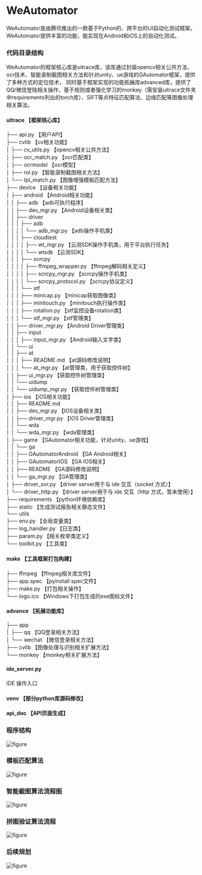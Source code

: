 # WeAutomator
WeAutomator是由腾讯推出的一款基于Python的、跨平台的UI自动化测试框架。WeAutomator提供丰富的功能，能实现在Android和iOS上的自动化测试。
### 代码目录结构
WeAutomator的框架核心库是uitrace库，该库通过封装opencv相关公共方法、ocr技术、智能录制截图相关方法和针对unity、ue游戏的GAutomator框架，提供了多种方式的定位技术，
同时基于框架实现的功能拓展库advanced库，提供了QQ/微信登陆相关操作、基于规则或者强化学习的monkey（需安装uitrace文件夹中requirements列出的torch库）、SIFT等点特征匹配算法、边缘匹配等图像处理相关算法。
#### uitrace 【框架核心库】

├── api.py 【用户API】    
├── cvlib 【cv相关功能】    
│  ├── cv_utils.py 【opencv相关公共方法】    
│  ├── ocr_match.py 【ocr匹配类】    
│  ├── ocrmodel 【ocr模型】    
│  ├── roi.py 【智能录制截图相关方法】    
│  └── tpl_match.py 【图像增强模板匹配方法】    
├── device 【设备相关功能】     
│  ├── android 【Android相关功能】    
│  │  ├── adb 【adb可执行程序】    
│  │  ├── dev_mgr.py 【Android设备相关类】    
│  │  ├── driver    
│  │  │  ├── adb    
│  │  │  │  └── adb_mgr.py 【adb操作手机类】    
│  │  │  ├── cloudtest    
│  │  │  │  ├── wt_mgr.py 【云测SDK操作手机类，用于平台执行任务】    
│  │  │  │  └── wtsdk 【云测SDK】    
│  │  │  ├── scrcpy    
│  │  │  │  ├── ffmpeg_wrapper.py 【ffmpeg解码相关定义】    
│  │  │  │  ├── scrcpy_mgr.py 【scrcpy操作手机类】    
│  │  │  │  └── scrcpy_protocol.py 【scrcpy协议定义】    
│  │  │  └── stf    
│  │  │    ├── minicap.py 【minicap获取图像类】    
│  │  │    ├── minitouch.py 【minitouch执行操作类】    
│  │  │    ├── rotation.py 【stf监控设备rotation类】    
│  │  │    └── stf_mgr.py 【stf管理类】    
│  │  ├── driver_mgr.py 【Android Driver管理类】    
│  │  ├── input    
│  │  │  ├── input_mgr.py 【Android输入文字类】    
│  │  └── ui    
│  │    ├── at    
│  │    │  ├── README.md 【at源码修改说明】    
│  │    │  └── at_mgr.py 【at管理类，用于获取控件树】    
│  │    ├── ui_mgr.py 【获取控件树管理类】    
│  │    └── uidump    
│  │      └── uidump_mgr.py 【获取控件树管理类】    
│  ├── ios 【iOS相关功能】    
│  │  ├── README.md    
│  │  ├── dev_mgr.py 【IOS设备相关类】    
│  │  ├── driver_mgr.py 【IOS Driver管理类】    
│  │  └── wda    
│  │    └── wda_mgr.py 【wda管理类】    
│  ├── game 【GAutomator相关功能，针对unity、ue游戏】    
│  │  └── ga    
│  │    ├── GAutomatorAndroid 【GA Android相关】    
│  │    ├── GAutomatorIOS 【GA IOS相关】    
│  │    ├── README 【GA源码修改说明】    
│  │    └── ga_mgr.py 【GA管理类】    
│  ├── driver_svr.py 【driver server用于与 ide 交互（socket 方式）】    
│  └── driver_http.py 【driver server用于与 ide 交互（http 方式，暂未使用）】    
├── requirements 【python环境依赖库】    
├── static 【生成测试报告相关静态文件】    
└── utils    
  ├── env.py 【全局变量类】    
  ├── log_handler.py 【日志类】    
  ├── param.py 【相关枚举类定义】    
  └── toolkit.py 【工具类】    

#### make 【工具框架打包构建】

├── ffmpeg  【ffmpeg相关库文件】    
├── app.spec 【pyinstall spec文件】    
├── make.py 【打包相关操作】    
└── logo.ico 【Windows下打包生成的exe图标文件】    

#### advance 【拓展功能库】

├── app    
│  ├── qq 【QQ登录相关方法】    
│  └── wechat 【微信登录相关方法】    
├── cvlib 【图像处理与识别相关扩展方法】    
└── monkey 【monkey相关扩展方法】    

#### ide_server.py

IDE 操作入口

#### venv 【部分python库源码修改】

#### api_doc 【API页面生成】    

### 程序结构

![figure](image/structure.png)

### 模板匹配算法

![figure](image/match.JPG)

### 智能截图算法流程图

![figure](image/roi.JPG)

### 拼图验证算法流程

![figure](image/slide_verify.JPG)

### 后续规划

![figure](image/future.JPG)